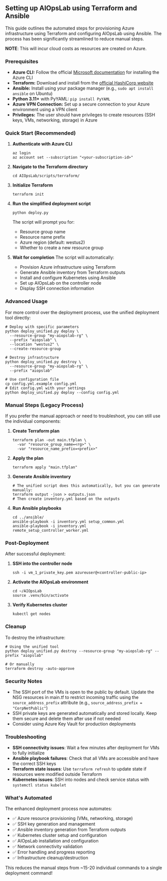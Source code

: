 ## Setting up AIOpsLab using Terraform and Ansible

This guide outlines the automated steps for provisioning Azure infrastructure using Terraform and configuring AIOpsLab using Ansible. The process has been significantly streamlined to reduce manual steps.

**NOTE**: This will incur cloud costs as resources are created on Azure.

### Prerequisites

- **Azure CLI:** Follow the official [Microsoft documentation](https://learn.microsoft.com/en-us/cli/azure/install-azure-cli) for installing the Azure CLI
- **Terraform:** Download and install from the [official HashiCorp website](https://developer.hashicorp.com/terraform/install)
- **Ansible:** Install using your package manager (e.g., `sudo apt install ansible` on Ubuntu)
- **Python 3.11+** with PyYAML: `pip install PyYAML`
- **Azure VPN Connection:** Set up a secure connection to your Azure environment using a VPN client
- **Privileges:** The user should have privileges to create resources (SSH keys, VMs, networking, storage) in Azure

### Quick Start (Recommended)

1. **Authenticate with Azure CLI**
   ```shell
   az login
   az account set --subscription "<your-subscription-id>"
   ```

2. **Navigate to the Terraform directory**
   ```shell
   cd AIOpsLab/scripts/terraform/
   ```

3. **Initialize Terraform**
   ```shell
   terraform init
   ```

4. **Run the simplified deployment script**
   ```shell
   python deploy.py
   ```
   
   The script will prompt you for:
   - Resource group name
   - Resource name prefix  
   - Azure region (default: westus2)
   - Whether to create a new resource group

5. **Wait for completion**
   The script will automatically:
   - Provision Azure infrastructure using Terraform
   - Generate Ansible inventory from Terraform outputs
   - Install and configure Kubernetes using Ansible
   - Set up AIOpsLab on the controller node
   - Display SSH connection information

### Advanced Usage

For more control over the deployment process, use the unified deployment tool directly:

```shell
# Deploy with specific parameters
python deploy_unified.py deploy \
  --resource-group "my-aiopslab-rg" \
  --prefix "aiopslab" \
  --location "westus2" \
  --create-resource-group

# Destroy infrastructure
python deploy_unified.py destroy \
  --resource-group "my-aiopslab-rg" \
  --prefix "aiopslab"

# Use configuration file
cp config.yml.example config.yml
# Edit config.yml with your settings
python deploy_unified.py deploy --config config.yml
```

### Manual Steps (Legacy Process)

If you prefer the manual approach or need to troubleshoot, you can still use the individual components:

1. **Create Terraform plan**
   ```shell
   terraform plan -out main.tfplan \
     -var "resource_group_name=<rg>" \
     -var "resource_name_prefix=<prefix>"
   ```

2. **Apply the plan**
   ```shell
   terraform apply "main.tfplan"
   ```

3. **Generate Ansible inventory**
   ```shell
   # The unified script does this automatically, but you can generate manually:
   terraform output -json > outputs.json
   # Then create inventory.yml based on the outputs
   ```

4. **Run Ansible playbooks**
   ```shell
   cd ../ansible/
   ansible-playbook -i inventory.yml setup_common.yml
   ansible-playbook -i inventory.yml remote_setup_controller_worker.yml
   ```

### Post-Deployment

After successful deployment:

1. **SSH into the controller node**
   ```shell
   ssh -i vm_1_private_key.pem azureuser@<controller-public-ip>
   ```

2. **Activate the AIOpsLab environment**
   ```shell
   cd ~/AIOpsLab
   source .venv/bin/activate
   ```

3. **Verify Kubernetes cluster**
   ```shell
   kubectl get nodes
   ```

### Cleanup

To destroy the infrastructure:

```shell
# Using the unified tool
python deploy_unified.py destroy --resource-group "my-aiopslab-rg" --prefix "aiopslab"

# Or manually
terraform destroy -auto-approve
```

### Security Notes

- The SSH port of the VMs is open to the public by default. Update the NSG resources in main.tf to restrict incoming traffic using the `source_address_prefix` attribute (e.g., `source_address_prefix = "CorpNetPublic"`)
- SSH private keys are generated automatically and stored locally. Keep them secure and delete them after use if not needed
- Consider using Azure Key Vault for production deployments

### Troubleshooting

- **SSH connectivity issues**: Wait a few minutes after deployment for VMs to fully initialize
- **Ansible playbook failures**: Check that all VMs are accessible and have the correct SSH keys
- **Terraform state issues**: Use `terraform refresh` to update state if resources were modified outside Terraform
- **Kubernetes issues**: SSH into nodes and check service status with `systemctl status kubelet`

### What's Automated

The enhanced deployment process now automates:
- ✅ Azure resource provisioning (VMs, networking, storage)
- ✅ SSH key generation and management
- ✅ Ansible inventory generation from Terraform outputs
- ✅ Kubernetes cluster setup and configuration
- ✅ AIOpsLab installation and configuration
- ✅ Network connectivity validation
- ✅ Error handling and progress reporting
- ✅ Infrastructure cleanup/destruction

This reduces the manual steps from ~15-20 individual commands to a single deployment command!